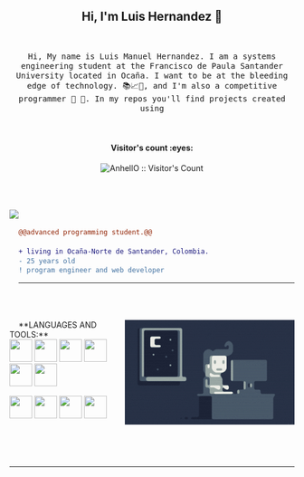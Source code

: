 <h2 align="center"> Hi, I'm Luis Hernandez 👋 <br/> </h2> 
<br/>
<p align="center"> <samp>Hi, My name is Luis Manuel Hernandez. I am a systems engineering student at the Francisco de Paula Santander University located in Ocaña. I want to be at the bleeding edge of technology. 📚📈🔬, and I'm also a competitive programmer 🤩 🎈. In my repos you'll find projects created using
<br/>
<br/>
<br/>
<h4 align="center">Visitor's count :eyes:</h4>

<p align="center"><img src="https://profile-counter.glitch.me/{Wismanu}/count.svg" alt="AnhellO :: Visitor's Count" /></p>
<br/>
<br/>
<br/>

<img align="left" right="" height="200" src="https://media.giphy.com/media/ao9DUiTKH60XS/giphy.gif"/>

```diff

@@advanced programming student.@@

+ living in Ocaña-Norte de Santander, Colombia.
- 25 years old
! program engineer and web developer

```

------

<br/>
<br/><br/>
<img alt="Night Coding" src="https://raw.githubusercontent.com/AVS1508/AVS1508/master/assets/Night-Coding.gif" align="right"/>
**LANGUAGES AND TOOLS:**  
<br/>
<code><img height="40" width="40" src="https://github.com/user-attachments/assets/eb116776-f492-4d3f-a8ef-e64dc1eba2b6"></code>
<code><img height="40" width="40" src="https://github.com/user-attachments/assets/9ab33ae3-2923-4d50-8e7a-bfb4ea56c87c"></code>
<code><img height="40" width="40" src="https://github.com/user-attachments/assets/f15130fc-b326-43ba-98bf-9c24f211196e"></code>
<code><img height="40" width="40" src="https://github.com/user-attachments/assets/d4fa0361-0f63-4f4d-a4ef-7fe4a3ece3e2"></code>
<code><img height="40" width="40" src="https://github.com/user-attachments/assets/23e537ff-a44b-4c61-9d67-8f12e62b51d7"></code>
<code><img height="40" width="40" src="https://github.com/user-attachments/assets/be6603ba-ab45-4501-ba8e-a79984d00f2b"></code>

<code><img height="40" width="40" src="https://upload.wikimedia.org/wikipedia/commons/thumb/3/3f/Git_icon.svg/1024px-Git_icon.svg.png"></code>
<code><img height="40" width="40" src="https://github.com/user-attachments/assets/2f33c052-da0a-4864-9777-aad1cfe4ec04"></code>
<code><img height="40" width="40" src="https://github.com/user-attachments/assets/c082107b-2005-4a42-94a5-6772844dfc84"></code>
<code><img height="40" width="40" src="https://github.com/user-attachments/assets/b85a7a23-750e-4a7c-807b-a907e3a6b0b8"></code>
<br/>
<br/><br/>
<br/><br/>


------
